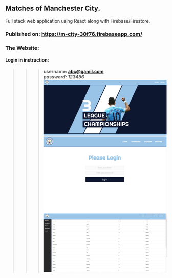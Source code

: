 ## Matches of Manchester City.
Full stack web application using React along with Firebase/Firestore.  
### Published on: https://m-city-30f76.firebaseapp.com/  
### The Website:
#### Login in instruction:
>>> **username: abc@gamil.com**  
>>> ***password: 123456***  
![Website](https://github.com/cca2016/ManchesterCity/blob/master/Index.jpeg)
![login](https://github.com/cca2016/ManchesterCity/blob/master/login.jpeg)
![Dashboard](https://github.com/cca2016/ManchesterCity/blob/master/dashboard.jpeg)
